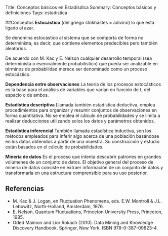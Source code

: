 Title: Conceptos básicos en Estadísdica
Summary: Conceptos básicos y definiciones
Tags: estadistica

##Conceptos
**Estocástico** (del griego stokhastes = adivino) lo que está ligado al azar.

Se denomina estocástico al sistema que se comporta de forma no determinista, es decir, que contiene elementos predecibles pero también aleatorios.

 De acuerdo con M. Kac​ y E. Nelson​ cualquier desarrollo temporal (sea determinista o esencialmente probabilístico) que pueda ser analizable en términos de probabilidad merece ser denominado como un proceso estocástico.

**Dependencia entre observaciones**
La teoría de los procesos estocásticos es la base para el análisis de variables que varían en función de t, del espacio o de ambos.

**Estadística descriptiva**
Llamada también estadística deductiva, emplea procedimientos para organizar y resumir conjuntos de observaciones en forma cuantitativa. No se emplea el cálculo de probabilidades y se limita a realizar deducciones utilizando solos los datos y parámetros obtenidos.

**Estadística inferencial**
También llamada estadística inductiva, son los métodos empleados para inferir algo acerca de una población basándose en los datos obtenidos a partir de una muestra. Su construcción y estudio están basados en el cálculo de probabilidades.

**Minería de datos**
Es el proceso que intenta descubrir patrones en grandes volúmenes de un conjunto de datos.
El objetivo general del proceso de minería de datos consiste en extraer información de un conjunto de datos y transformarla en una estructura comprensible para su uso posterior.

## Referencias
-   M. Kac & J. Logan, en Fluctuation Phenomena, eds. E.W. Montroll & J.L. Lebowitz, North-Holland, Ámsterdam, 1976.
-   E. Nelson, Quantum Fluctuations, Princeton University Press, Princeton, 1985.
-   Oded Maimon and Lior Rokach (2010). Data Mining and Knowledge Discovery Handbook. Springer, New York. ISBN 978-0-387-09823-4.
